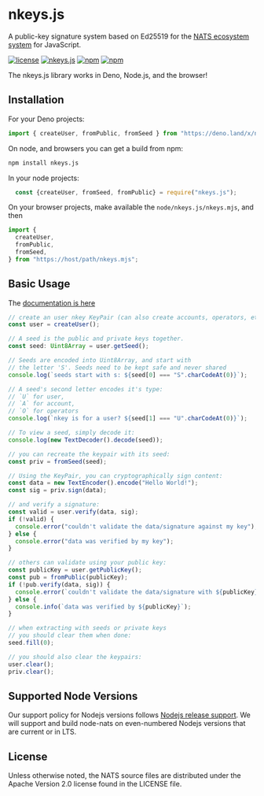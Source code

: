 # nkeys.js


A public-key signature system based on Ed25519 for the [NATS ecosystem system](https://nats.io) for JavaScript.

[![license](https://img.shields.io/github/license/nats-io/ts-nats.svg)](https://www.apache.org/licenses/LICENSE-2.0)
[![nkeys.js](https://github.com/aricart/nkeys.js/workflows/nkeys.js/badge.svg)](https://github.com/aricart/nkeys.js/actions)
[![npm](https://img.shields.io/npm/v/nkeys.svg)](https://www.npmjs.com/package/nkeys)
[![npm](https://img.shields.io/npm/dt/nkeys.svg)](https://www.npmjs.com/package/nkeys)

The nkeys.js library works in Deno, Node.js, and the browser!

## Installation
For your Deno projects:
```javascript
import { createUser, fromPublic, fromSeed } from "https://deno.land/x/nkeys.js/modules/esm/mod.ts";
```

On node, and browsers you can get a build from npm:
```bash
npm install nkeys.js
```

In your node projects:
```javascript
  const {createUser, fromSeed, fromPublic} = require("nkeys.js");

```

On your browser projects, make available the `node/nkeys.js/nkeys.mjs`, and then
```javascript
import {
  createUser,
  fromPublic,
  fromSeed,
} from "https://host/path/nkeys.mjs";
```


## Basic Usage
The [documentation is here](https://nats-io.github.io/nkeys.js/)

```typescript
// create an user nkey KeyPair (can also create accounts, operators, etc).
const user = createUser();

// A seed is the public and private keys together.
const seed: Uint8Array = user.getSeed();

// Seeds are encoded into Uint8Array, and start with
// the letter 'S'. Seeds need to be kept safe and never shared
console.log(`seeds start with s: ${seed[0] === "S".charCodeAt(0)}`);

// A seed's second letter encodes it's type:
// `U` for user,
// `A` for account,
// `O` for operators
console.log(`nkey is for a user? ${seed[1] === "U".charCodeAt(0)}`);

// To view a seed, simply decode it:
console.log(new TextDecoder().decode(seed));

// you can recreate the keypair with its seed:
const priv = fromSeed(seed);

// Using the KeyPair, you can cryptographically sign content:
const data = new TextEncoder().encode("Hello World!");
const sig = priv.sign(data);

// and verify a signature:
const valid = user.verify(data, sig);
if (!valid) {
  console.error("couldn't validate the data/signature against my key");
} else {
  console.error("data was verified by my key");
}

// others can validate using your public key:
const publicKey = user.getPublicKey();
const pub = fromPublic(publicKey);
if (!pub.verify(data, sig)) {
  console.error(`couldn't validate the data/signature with ${publicKey}`);
} else {
  console.info(`data was verified by ${publicKey}`);
}

// when extracting with seeds or private keys
// you should clear them when done:
seed.fill(0);

// you should also clear the keypairs:
user.clear();
priv.clear();
```

## Supported Node Versions

Our support policy for Nodejs versions follows [Nodejs release support](https://github.com/nodejs/Release).
We will support and build node-nats on even-numbered Nodejs versions that are current or in LTS.

## License

Unless otherwise noted, the NATS source files are distributed under the Apache Version 2.0 license found in the LICENSE file.
